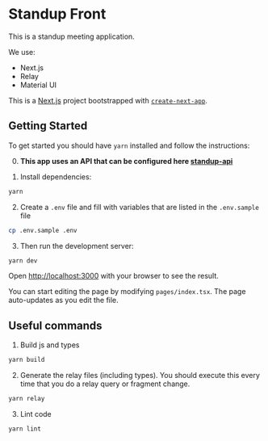 # Standup Front

This is a standup meeting application.

We use:
- Next.js
- Relay
- Material UI

This is a [Next.js](https://nextjs.org/) project bootstrapped with [`create-next-app`](https://github.com/vercel/next.js/tree/canary/packages/create-next-app).

## Getting Started

To get started you should have `yarn` installed and follow the instructions:

0. **This app uses an API that can be configured here [standup-api](https://github.com/gileadekelvin/standup-api)**


1. Install dependencies:

```sh
yarn
```

2. Create a `.env` file and fill with variables that are listed in the `.env.sample` file

```sh
cp .env.sample .env
```

3. Then run the development server:

```bash
yarn dev
```

Open [http://localhost:3000](http://localhost:3000) with your browser to see the result.

You can start editing the page by modifying `pages/index.tsx`. The page auto-updates as you edit the file.

## Useful commands

1. Build js and types

```sh
yarn build
```

2. Generate the relay files (including types). You should execute this every time that you do a relay query or fragment change.

```sh
yarn relay
```

3. Lint code

```sh
yarn lint
```
